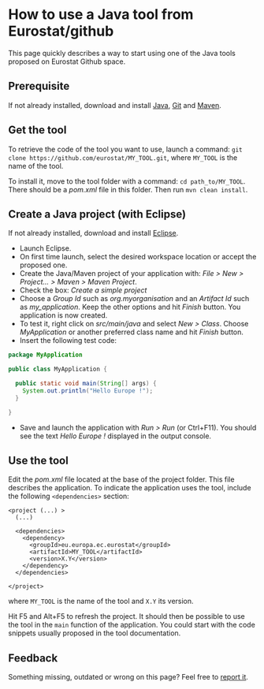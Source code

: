 # How to use a Java tool from Eurostat/github

This page quickly describes a way to start using one of the Java tools proposed on Eurostat Github space.

## Prerequisite

If not already installed, download and install [Java](https://www.java.com/en/download/), [Git](https://git-scm.com/) and [Maven](https://maven.apache.org/).

## Get the tool

To retrieve the code of the tool you want to use, launch a command: `git clone https://github.com/eurostat/MY_TOOL.git`, where `MY_TOOL` is the name of the tool.

To install it, move to the tool folder with a command: `cd path_to/MY_TOOL`. There should be a *pom.xml* file in this folder. Then run `mvn clean install`.

## Create a Java project (with Eclipse)

If not already installed, download and install [Eclipse](https://www.eclipse.org/).

- Launch Eclipse.
- On first time launch, select the desired workspace location or accept the proposed one.
- Create the Java/Maven project of your application with: *File > New > Project... > Maven > Maven Project*.
- Check the box: *Create a simple project*
- Choose a *Group Id* such as *org.myorganisation* and an *Artifact Id* such as *my_application*. Keep the other options and hit *Finish* button. You application is now created.
- To test it, right click on *src/main/java* and select *New > Class*. Choose *MyApplication* or another preferred class name and hit *Finish* button.
- Insert the following test code:
```java
package MyApplication

public class MyApplication {

  public static void main(String[] args) {
    System.out.println("Hello Europe !");
  }

}
```
- Save and launch the application with *Run > Run* (or Ctrl+F11). You should see the text *Hello Europe !* displayed in the output console.

## Use the tool

Edit the *pom.xml* file located at the base of the project folder. This file describes the application. To indicate the application uses the tool, include the following `<dependencies>` section:

```
<project (...) >
  (...)

  <dependencies>
    <dependency>
      <groupId>eu.europa.ec.eurostat</groupId>
      <artifactId>MY_TOOL</artifactId>
      <version>X.Y</version>
    </dependency>
  </dependencies>

</project>
```
where `MY_TOOL` is the name of the tool and `X.Y` its version.

Hit F5 and Alt+F5 to refresh the project. It should then be possible to use the tool in the `main` function of the application. You could start with the code snippets usually proposed in the tool documentation.

## Feedback

Something missing, outdated or wrong on this page? Feel free to [report it](https://github.com/eurostat/README/issues/new).
